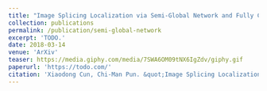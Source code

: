 ```yaml
---
title: "Image Splicing Localization via Semi-Global Network and Fully Connected Conditional Random Fields"
collection: publications
permalink: /publication/semi-global-network
excerpt: 'TODO.'
date: 2018-03-14
venue: 'ArXiv'
teaser: https://media.giphy.com/media/7SWA6OM09tNX6IgZdv/giphy.gif
paperurl: 'https://todo.com/'
citation: 'Xiaodong Cun, Chi-Man Pun. &quot;Image Splicing Localization via Semi-Global Network and Fully Connected Conditional Random Fields&quot; <i>, (submitted to ECCV2018)</i>.'
---
```


<!-- This paper is about the number 3. The number 4 is left for future work. -->

<!-- [Download paper here](http://academicpages.github.io/files/paper3.pdf) -->
